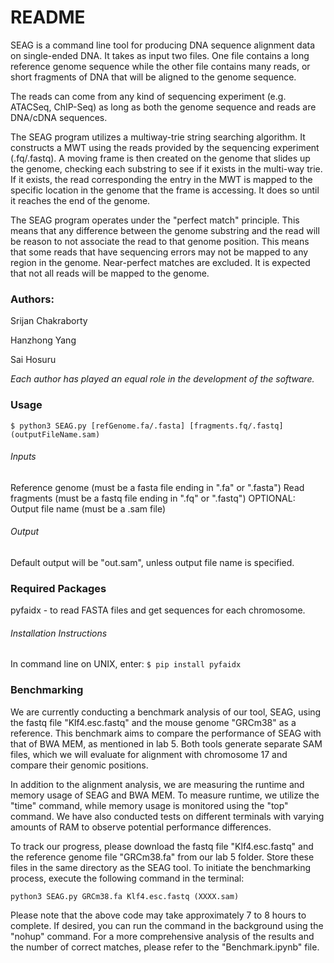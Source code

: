 # README
SEAG is a command line tool for producing DNA sequence alignment data on single-ended DNA. It takes as input two files. One file contains a long reference genome sequence while the other file contains many reads, or short fragments of DNA that will be aligned to the genome sequence.

The reads can come from any kind of sequencing experiment (e.g. ATACSeq, ChIP-Seq) as long as both the genome sequence and reads are DNA/cDNA sequences.

The SEAG program utilizes a multiway-trie string searching algorithm. It constructs a MWT using the reads provided by the sequencing experiment (.fq/.fastq). A moving frame is then created on the genome that slides up the genome, checking each substring to see if it exists in the multi-way trie. If it exists, the read corresponding the entry in the MWT is mapped to the specific location in the genome that the frame is accessing. It does so until it reaches the end of the genome.

The SEAG program operates under the "perfect match" principle. This means that any difference between the genome substring and the read will be reason to not associate the read to that genome position. This means that some reads that have sequencing errors may not be mapped to any region in the genome. Near-perfect matches are excluded. It is expected that not all reads will be mapped to the genome.


### Authors:
Srijan Chakraborty

Hanzhong Yang

Sai Hosuru

*Each author has played an equal role in the development of the software.*

### Usage
```$ python3 SEAG.py [refGenome.fa/.fasta] [fragments.fq/.fastq] (outputFileName.sam)```

###### Inputs
Reference genome (must be a fasta file ending in ".fa" or ".fasta")
Read fragments (must be a fastq file ending in ".fq" or ".fastq")
OPTIONAL: Output file name (must be a .sam file)

###### Output
Default output will be "out.sam", unless output file name is specified.


### Required Packages
pyfaidx - to read FASTA files and get sequences for each chromosome.

###### Installation Instructions
In command line on UNIX, enter:
```$ pip install pyfaidx```

### Benchmarking
We are currently conducting a benchmark analysis of our tool, SEAG, using the fastq file "Klf4.esc.fastq" and the mouse genome "GRCm38" as a reference. This benchmark aims to compare the performance of SEAG with that of BWA MEM, as mentioned in lab 5. Both tools generate separate SAM files, which we will evaluate for alignment with chromosome 17 and compare their genomic positions.

In addition to the alignment analysis, we are measuring the runtime and memory usage of SEAG and BWA MEM. To measure runtime, we utilize the "time" command, while memory usage is monitored using the "top" command. We have also conducted tests on different terminals with varying amounts of RAM to observe potential performance differences.

To track our progress, please download the fastq file "Klf4.esc.fastq" and the reference genome file "GRCm38.fa" from our lab 5 folder. Store these files in the same directory as the SEAG tool. To initiate the benchmarking process, execute the following command in the terminal:

```
python3 SEAG.py GRCm38.fa Klf4.esc.fastq (XXXX.sam)

```

Please note that the above code may take approximately 7 to 8 hours to complete. If desired, you can run the command in the background using the "nohup" command. For a more comprehensive analysis of the results and the number of correct matches, please refer to the "Benchmark.ipynb" file.
